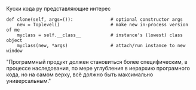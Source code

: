 Куски кода py представляющие интерес

    def clone(self, args=()):              # optional constructor args
        new = Toplevel()                   # make new in-process version of me
        myclass = self.__class__           # instance's (lowest) class object
        myclass(new, *args)                # attach/run instance to new window

"Программный продукт должен становиться более специфическим, в процессе наследования, по мере углубления в иерархию програмного кода, но на самом верху, всё должно быть максимально универсальным."
